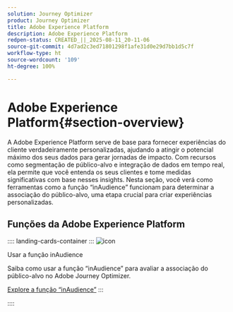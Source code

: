 ```yaml
---
solution: Journey Optimizer
product: Journey Optimizer
title: Adobe Experience Platform
description: Adobe Experience Platform
redpen-status: CREATED_||_2025-08-11_20-11-06
source-git-commit: 4d7ad2c3ed71801298f1afe31d0e29d7bb1d5c7f
workflow-type: ht
source-wordcount: '109'
ht-degree: 100%

---
```



# Adobe Experience Platform{#section-overview}

A Adobe Experience Platform serve de base para fornecer experiências do cliente verdadeiramente personalizadas, ajudando a atingir o potencial máximo dos seus dados para gerar jornadas de impacto. Com recursos como segmentação de público-alvo e integração de dados em tempo real, ela permite que você entenda os seus clientes e tome medidas significativas com base nesses insights. Nesta seção, você verá como ferramentas como a função “inAudience” funcionam para determinar a associação do público-alvo, uma etapa crucial para criar experiências personalizadas.

## Funções da Adobe Experience Platform

:::: landing-cards-container
:::
![icon](https://cdn.experienceleague.adobe.com/icons/code-branch.svg)

Usar a função inAudience

Saiba como usar a função “inAudience” para avaliar a associação do público-alvo no Adobe Journey Optimizer.

[Explore a função “inAudience”](../using/building-journeys/functions/functioninaudience.md)
:::

::::
